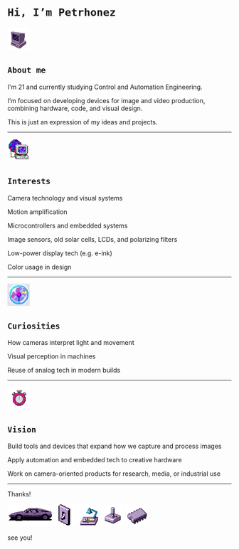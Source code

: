  # `Hi, I’m Petrhonez` 

[![pc](pc_ww.gif)](https://www.youtube.com/@petrhonezzz)
## `About me`

I'm 21 and currently studying Control and Automation Engineering. 

I’m focused on developing devices for image and video production, combining hardware, code, and visual design.

This is just an expression of my ideas and projects.

---
 ![i](pc-globe.gif)
## `Interests`

Camera technology and visual systems

Motion amplification

Microcontrollers and embedded systems

Image sensors, old solar cells, LCDs, and polarizing filters

Low-power display tech (e.g. e-ink)

Color usage in design

---
![c](chock.webp)
## `Curiosities`

How cameras interpret light and movement

Visual perception in machines

Reuse of analog tech in modern builds

---
![v](clk.gif)
## `Vision`

Build tools and devices that expand how we capture and process images

Apply automation and embedded tech to creative hardware

Work on camera-oriented products for research, media, or industrial use

---
Thanks!

![car](wcar.gif)
![onof](onof.gif)
![ex](lght.png)
![ex2](cntrl.png)
![ex3](chip.png)

see you! 


<!---
petrhonez/petrhonez is a ✨ special ✨ repository because its `README.md` (this file) appears on your GitHub profile.
You can click the Preview link to take a look at your changes.
--->
